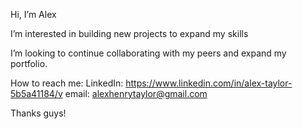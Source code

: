 Hi, I’m Alex

I’m interested in building new projects to expand my skills

I’m looking to continue collaborating with my peers and expand my portfolio.

How to reach me:
  LinkedIn: https://www.linkedin.com/in/alex-taylor-5b5a41184/v
  email: alexhenrytaylor@gmail.com

Thanks guys!
